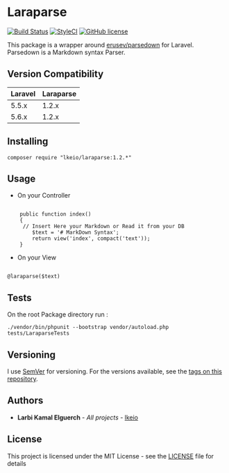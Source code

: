 # Laraparse
[![Build Status](https://travis-ci.org/lkeio/Laraparse.svg?branch=master)](https://travis-ci.org/lkeio/Laraparse)
[![StyleCI](https://styleci.io/repos/120118206/shield?branch=master)](https://styleci.io/repos/120118206)
[![GitHub license](https://img.shields.io/github/license/lkeio/Laraparse.svg)](https://github.com/lkeio/Laraparse/blob/master/LICENSE)

This package is a wrapper around [erusev/parsedown](https://github.com/erusev/parsedown) for Laravel.
Parsedown is a Markdown syntax Parser.

## Version Compatibility

 Laravel  | Laraparse
:---------|:----------
 5.5.x    | 1.2.x
 5.6.x    | 1.2.x

## Installing

```
composer require "lkeio/laraparse:1.2.*"
```

## Usage

- On your Controller 

```

    public function index()
    {
     // Insert Here your Markdown or Read it from your DB
        $text = '# MarkDown Syntax';
        return view('index', compact('text'));
    }

```
- On your View 

```

@laraparse($text)

```

## Tests 

On the root Package directory run :

```
./vendor/bin/phpunit --bootstrap vendor/autoload.php tests/LaraparseTests

```

## Versioning

I use [SemVer](http://semver.org/) for versioning. For the versions available, see the [tags on this repository](https://github.com/lkeio/Laraparse/tags). 

## Authors

* **Larbi Kamal Elguerch** - *All projects* - [lkeio](https://github.com/lkeio)

## License

This project is licensed under the MIT License - see the [LICENSE](LICENSE) file for details

